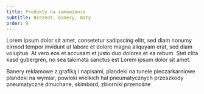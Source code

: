 ```yaml
---
title: Produkty na zamówienie
subtitle: Brezent, banery, maty
order: 9
---
```


Lorem ipsum dolor sit amet, consetetur sadipscing elitr, sed diam nonumy eirmod
tempor invidunt ut labore et dolore magna aliquyam erat, sed diam voluptua. At
vero eos et accusam et justo duo dolores et ea rebum. Stet clita kasd gubergren,
no sea takimata sanctus est Lorem ipsum dolor sit amet.

Banery reklamowe z grafiką i napisami, plandeki na tunele pieczarkarniowe
plandeki na wymiar, powłoki wielkich hal pneumatycznych przeszkody pneumatyczne
dmuchane, skimbord, zbiorniki przenośne
